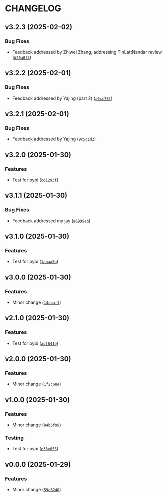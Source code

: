 # CHANGELOG


## v3.2.3 (2025-02-02)

### Bug Fixes

- Feedback addressed by Zhiwei Zhang, addressing TinLattNandar review
  ([`d20a8f5`](https://github.com/UBC-MDS/matrics_calculator/commit/d20a8f5cb9ab8dcd3a424e6a4b720f136bfdb08e))


## v3.2.2 (2025-02-01)

### Bug Fixes

- Feedback addressed by Yajing (part 2)
  ([`a0cc78f`](https://github.com/UBC-MDS/matrics_calculator/commit/a0cc78f4616482b624976311a5ece0357434732c))


## v3.2.1 (2025-02-01)

### Bug Fixes

- Feedback addressed by Yajing
  ([`9c5d1d2`](https://github.com/UBC-MDS/matrics_calculator/commit/9c5d1d22234f4ca0f3cafa15963ce52502b359c6))


## v3.2.0 (2025-01-30)

### Features

- Test for pypi
  ([`cd1293f`](https://github.com/UBC-MDS/matrics_calculator/commit/cd1293f04ce25b3d973dfb39ea72f2c22928b571))


## v3.1.1 (2025-01-30)

### Bug Fixes

- Feedback addressed my jay
  ([`a6999ab`](https://github.com/UBC-MDS/matrics_calculator/commit/a6999ab68d140540e8864fbeda2f3a1c567d172d))


## v3.1.0 (2025-01-30)

### Features

- Test for pypi
  ([`1abaa5b`](https://github.com/UBC-MDS/matrics_calculator/commit/1abaa5b9f3c5a24f8f91799c61fc09cd6750d6f0))


## v3.0.0 (2025-01-30)

### Features

- Minor change
  ([`14cbaf1`](https://github.com/UBC-MDS/matrics_calculator/commit/14cbaf175c704190b58a5024634b303508f8adbc))


## v2.1.0 (2025-01-30)

### Features

- Test for pypi
  ([`adf641e`](https://github.com/UBC-MDS/matrics_calculator/commit/adf641e00693c4f625787ae0cd99b32ce6cc96b3))


## v2.0.0 (2025-01-30)

### Features

- Minor change
  ([`1f2c68e`](https://github.com/UBC-MDS/matrics_calculator/commit/1f2c68eaefd82be926d2a360a30727ac546754e4))


## v1.0.0 (2025-01-30)

### Features

- Minor change
  ([`84b5f99`](https://github.com/UBC-MDS/matrics_calculator/commit/84b5f996e123b896f517b91bdb0c6ece3f7ad688))

### Testing

- Test for pypi
  ([`e33e855`](https://github.com/UBC-MDS/matrics_calculator/commit/e33e855d791fafc1d75160faac278d820ca1b1b7))


## v0.0.0 (2025-01-29)

### Features

- Minor change
  ([`59e6240`](https://github.com/UBC-MDS/matrics_calculator/commit/59e6240004cc20dd555d34844e7175f780a1b584))
